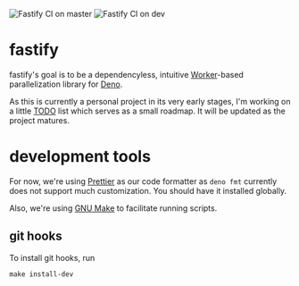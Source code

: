 ![Fastify CI on master](https://github.com/serramatutu/fastify/workflows/Fastify%20CI/badge.svg)
![Fastify CI on dev](https://github.com/serramatutu/fastify/workflows/Fastify%20CI/badge.svg?branch=dev)


# fastify

fastify's goal is to be a dependencyless, intuitive [Worker](https://github.com/denoland/deno/blob/44251ce8eaa0def807b9867f73ee23adfb539487/docs/runtime/workers.md)-based parallelization library for [Deno](https://deno.land).

As this is currently a personal project in its very early stages, I'm working on a little [TODO](TODO.md) list which serves as a small roadmap. It will be updated as the project matures.

# development tools

For now, we're using [Prettier](https://prettier.io/) as our code formatter as `deno fmt` currently does not support much customization. You should have it installed globally.

Also, we're using [GNU Make](https://www.gnu.org/software/make/) to facilitate running scripts.

## git hooks

To install git hooks, run
```
make install-dev
```